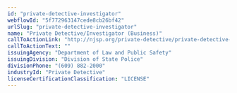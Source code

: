```yaml
---
id: "private-detective-investigator"
webflowId: "5f772963147cede8cb26bf42"
urlSlug: "private-detective-investigator"
name: "Private Detective/Investigator (Business)"
callToActionLink: "http://njsp.org/private-detective/private-detective-rules.shtml"
callToActionText: ""
issuingAgency: "Department of Law and Public Safety"
issuingDivision: "Division of State Police"
divisionPhone: "(609) 882-2000"
industryId: "Private Detective"
licenseCertificationClassification: "LICENSE"
---
```

